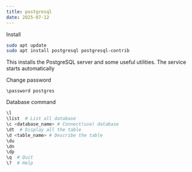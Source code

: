```yaml
---
title: postgresql
date: 2025-07-12
---
```


Install

```bash
sudo apt update
sudo apt install postgresql postgresql-contrib
```

This installs the PostgreSQL server and some useful utilities. The service starts automatically

Change password

```postgresql
\password postgres
```

Database command

```bash
\l
\list  # List all database
\c <database_name> # Connect(use) database
\dt  # Display all the table
\d <table_name> # Describe the table
\du
\dn
\dp
\q  # Quit
\?  # Help
```



